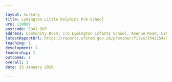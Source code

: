 ```yaml
---

layout: nursery
title: Lymington Little Dolphins Pre-School
urn: 110069
postcode: SO41 9GP
address: Community Room, c/o Lymington Infants School, Avenue Road, LYMINGTON, Hampshire, SO41 9GP
latestReportUrl: https://reports.ofsted.gov.uk/provider/files/2542154/urn/110069.pdf
teaching: 1
development: 1
leadership: 1
outcomes: 1
overall: 1
date: 25 January 2016

---
```

